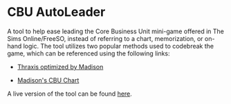 # CBU AutoLeader

A tool to help ease leading the Core Business Unit mini-game offered in The Sims Online/FreeSO, instead of referring to a chart, memorization, or on-hand logic. The tool utilizes two popular methods used to codebreak the game, which can be referenced using the following links:

- [Thraxis optimized by Madison](https://www.dropbox.com/s/afk24ze29wdfolv/cbuthraxisopt.gif?dl=0)

- [Madison's CBU Chart](https://www.dropbox.com/s/ds29xb1r7n9piyy/cbuchart.gif?dl=0)

A live version of the tool can be found [here](https://git.io/CBUAL).
